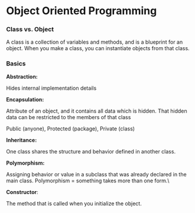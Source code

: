 # Object Oriented Programming

### Class vs. Object
A class is a collection of variables and methods, and is a blueprint for an object. When you make a class, you can instantiate objects from that class.

### Basics
**Abstraction:**

Hides internal implementation details

**Encapsulation:**

Attribute of an object, and it contains all data which is hidden. That hidden data can be restricted to the members of that class

Public (anyone), Protected (package), Private (class)

**Inheritance:**

One class shares the structure and behavior defined in another class.

**Polymorphism:**

Assigning behavior or value in a subclass that was already declared in the main class. Polymorphism = something takes more than one form.\

**Constructor**:

The method that is called when you initialize the object.

